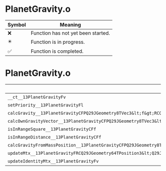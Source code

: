 # PlanetGravity.o
| Symbol | Meaning 
| ------------- | ------------- 
| :x: | Function has not yet been started. 
| :eight_pointed_black_star: | Function is in progress. 
| :white_check_mark: | Function is completed. 


# PlanetGravity.o
| Symbol | Decompiled? |
| ------------- | ------------- |
| `__ct__13PlanetGravityFv` | :white_check_mark: |
| `setPriority__13PlanetGravityFl` | :white_check_mark: |
| `calcGravity__13PlanetGravityCFPQ29JGeometry8TVec3&lt;f&gt;RCQ29JGeometry8TVec3&lt;f&gt;` | :white_check_mark: |
| `calcOwnGravityVector__13PlanetGravityCFPQ29JGeometry8TVec3&lt;f&gt;PfRCQ29JGeometry8TVec3&lt;f&gt;` | :white_check_mark: |
| `isInRangeSquare__13PlanetGravityCFf` | :white_check_mark: |
| `isInRangeDistance__13PlanetGravityCFf` | :white_check_mark: |
| `calcGravityFromMassPosition__13PlanetGravityCFPQ29JGeometry8TVec3&lt;f&gt;PfRCQ29JGeometry8TVec3&lt;f&gt;RCQ29JGeometry8TVec3&lt;f&gt;` | :white_check_mark: |
| `updateMtx__13PlanetGravityFRCQ29JGeometry64TPosition3&lt;Q29JGeometry38TMatrix34&lt;Q29JGeometry13SMatrix34C&lt;f&gt;&gt;&gt;` | :white_check_mark: |
| `updateIdentityMtx__13PlanetGravityFv` | :white_check_mark: |
